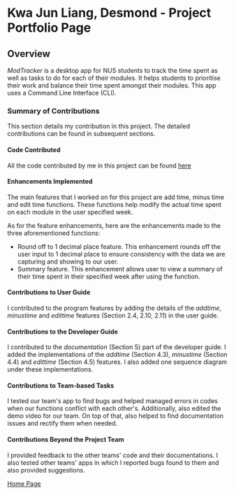 # Kwa Jun Liang, Desmond - Project Portfolio Page

## Overview
_ModTracker_ is a desktop app for NUS students to track the time spent 
as well as tasks to do for each of their modules.
It helps students to prioritise their work and 
balance their time spent amongst their modules. 
This app uses a Command Line Interface (CLI).

### Summary of Contributions
This section details my contribution in this project. The detailed contributions can be found in subsequent sections.

#### Code Contributed
All the code contributed by me in this project can be found [here](https://nus-cs2113-ay2021s1.github.io/tp-dashboard/#breakdown=true&search=limgl1998&sort=groupTitle&sortWithin=title&since=2020-09-27&timeframe=commit&mergegroup=&groupSelect=groupByRepos&checkedFileTypes=docs~functional-code~test-code~other&tabOpen=true&tabType=authorship&zFR=false&tabAuthor=limgl1998&tabRepo=AY2021S1-CS2113T-F12-4%2Ftp%5Bmaster%5D&authorshipIsMergeGroup=false&authorshipFileTypes=docs~functional-code~test-code~other)

#### Enhancements Implemented
The main features that I worked on for this project are add time, minus time and edit time functions. 
These functions help modify the actual time spent on each module in the user specified week.

As for the feature enhancements, here are the enhancements made to the three aforementioned functions:

* Round off to 1 decimal place feature. This enhancement rounds off the user input to 1 decimal place to ensure
consistency with the data we are capturing and showing to our user.
* Summary feature. This enhancement allows user to view a summary of their time spent in their specified week 
after using the function.

#### Contributions to User Guide
I contributed to the program features by adding the details of the 
_addtime_, _minustime_ and _edittime_ features (Section 2.4, 2.10, 2.11) in the user guide.

#### Contributions to the Developer Guide
I contributed to the _documentation_ (Section 5) part of the developer guide. I 
added the implementations of the _addtime_ (Section 4.3), _minustime_ (Section 4.4) and _edittime_ (Section 4.5)
features. 
I also added one sequence diagram under these implementations. 

#### Contributions to Team-based Tasks
I tested our team's app to find bugs and helped managed errors in codes when our functions conflict with each
other's.
Additionally, also edited the demo video for our team.
On top of that, also helped to find documentation issues and rectify them when needed.

#### Contributions Beyond the Project Team
I provided feedback to the other teams' code and their documentations. I also tested other teams' apps in which I 
reported bugs found to them and also provided suggestions.

[Home Page](https://ay2021s1-cs2113t-f12-4.github.io/tp/)
